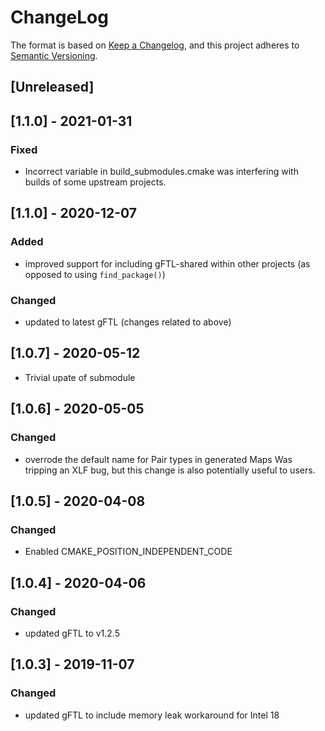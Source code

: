 # ChangeLog

The format is based on [Keep a Changelog](https://keepachangelog.com/en/1.0.0/),
and this project adheres to [Semantic Versioning](https://semver.org/spec/v2.0.0.html).

## [Unreleased]

## [1.1.0] - 2021-01-31

### Fixed

- Incorrect variable in build_submodules.cmake was interfering with
  builds of some upstream projects.

## [1.1.0] - 2020-12-07

### Added

- improved support for including gFTL-shared within other projects
  (as opposed to using `find_package()`)

### Changed

- updated to latest gFTL (changes related to above)
	
## [1.0.7] - 2020-05-12
- Trivial upate of submodule
	
## [1.0.6] - 2020-05-05

### Changed
   - overrode the default name for Pair types in generated Maps
     Was tripping an XLF bug, but this change is also potentially
     useful to users.
## [1.0.5] - 2020-04-08

### Changed
   - Enabled CMAKE_POSITION_INDEPENDENT_CODE

## [1.0.4] - 2020-04-06

### Changed
   - updated gFTL to v1.2.5

## [1.0.3] - 2019-11-07

### Changed
   - updated gFTL to include memory leak workaround for Intel 18
